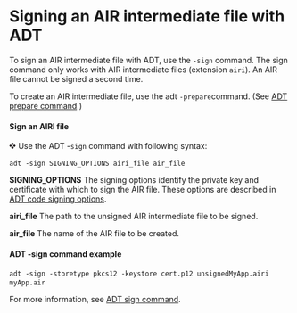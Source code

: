 # Signing an AIR intermediate file with ADT

To sign an AIR intermediate file with ADT, use the `-sign` command. The sign
command only works with AIR intermediate files (extension `airi`). An AIR file
cannot be signed a second time.

To create an AIR intermediate file, use the adt `-prepare`command. (See
[ADT prepare command](WS901d38e593cd1bac1e63e3d128fc240122-7fff.html).)

#### Sign an AIRI file

![](../img/dingbat.png) Use the ADT -`sign` command with following syntax:

    adt -sign SIGNING_OPTIONS airi_file air_file

**SIGNING_OPTIONS** The signing options identify the private key and certificate
with which to sign the AIR file. These options are described in
[ADT code signing options](WS5b3ccc516d4fbf351e63e3d118666ade46-7f72.html).

**airi_file** The path to the unsigned AIR intermediate file to be signed.

**air_file** The name of the AIR file to be created.

#### ADT -sign command example

    adt -sign -storetype pkcs12 -keystore cert.p12 unsignedMyApp.airi myApp.air

For more information, see
[ADT sign command](WS901d38e593cd1bac1e63e3d128fc240122-7ffe.html).
